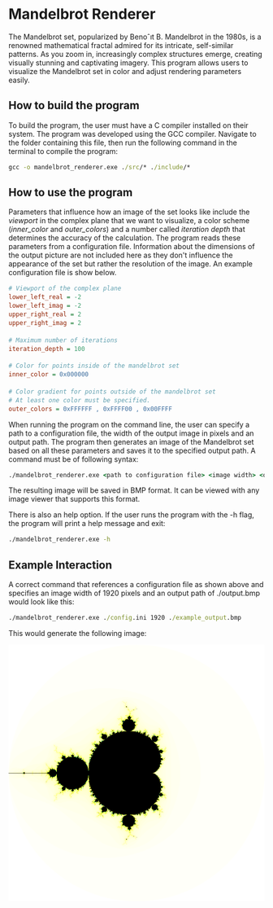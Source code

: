 # Mandelbrot Renderer

The Mandelbrot set, popularized by Benoˆıt B. Mandelbrot in the 1980s, is a renowned mathematical fractal admired for its intricate, self-similar patterns. As you zoom in, increasingly complex structures emerge, creating visually stunning and captivating imagery. This program allows users to visualize the Mandelbrot set in color and adjust rendering parameters easily. 

## How to build the program

To build the program, the user must have a C compiler installed on their system. The program was developed using the GCC compiler. Navigate to the folder containing this file, then run the following command in the terminal to compile the program: 

```cmd
gcc -o mandelbrot_renderer.exe ./src/* ./include/*
```

## How to use the program

Parameters that influence how an image of the set looks like include the _viewport_ in the complex plane that we want to visualize, a color scheme (_inner_color_ and _outer_colors_) and a number called _iteration depth_ that determines the accuracy of the calculation. The program reads these parameters from a configuration file. Information about the dimensions of the output picture are not included here as they don't influence the appearance of the set but rather the resolution of the image. An example configuration file is show below. 

```ini
# Viewport of the complex plane
lower_left_real = -2
lower_left_imag = -2
upper_right_real = 2
upper_right_imag = 2

# Maximum number of iterations
iteration_depth = 100

# Color for points inside of the mandelbrot set
inner_color = 0x000000

# Color gradient for points outside of the mandelbrot set
# At least one color must be specified. 
outer_colors = 0xFFFFFF , 0xFFFF00 , 0x00FFFF
```

When running the program on the command line, the user can specify a path to a configuration file, the width of the output image in pixels and an output path. The program then generates an image of the Mandelbrot set based on all these parameters and saves it to the specified output path. A command must be of following syntax: 

```cmd
./mandelbrot_renderer.exe <path to configuration file> <image width> <output path>
```

The resulting image will be saved in BMP format. It can be viewed with any image viewer that supports this format. 

There is also an help option. If the user runs the program with the -h flag, the program will print a help message and exit: 

```cmd
./mandelbrot_renderer.exe -h
```

## Example Interaction

A correct command that references a configuration file as shown above and specifies an image width of 1920 pixels and an output path of ./output.bmp would look like this: 

```cmd
./mandelbrot_renderer.exe ./config.ini 1920 ./example_output.bmp
```

This would generate the following image: 

![example_output](.\example_output.bmp)
